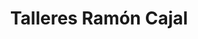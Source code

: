 ---
title: "Talleres Ramón Cajal"
url: /jaca/talleres-ramon-cajal-calle-de-rapitan/
shop: reparación de automóviles
---